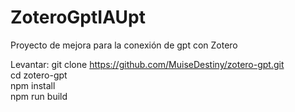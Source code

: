 # ZoteroGptIAUpt
Proyecto de mejora para la conexión de gpt con Zotero


Levantar:
git clone https://github.com/MuiseDestiny/zotero-gpt.git<br>
cd zotero-gpt<br>
npm install<br>
npm run build<br>

